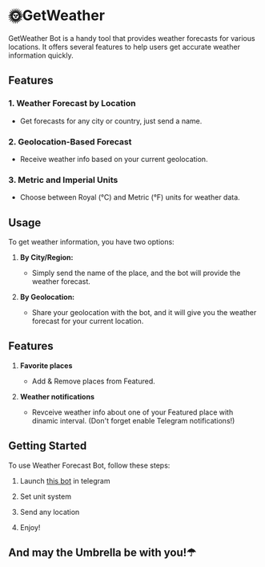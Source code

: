 # 🌞GetWeather

GetWeather Bot is a handy tool that provides weather forecasts for various locations. It offers several features to help users get accurate weather information quickly.

## Features

### 1. Weather Forecast by Location
- Get forecasts for any city or country, just send a name.

### 2. Geolocation-Based Forecast
- Receive weather info based on your current geolocation.

### 3. Metric and Imperial Units
- Choose between Royal (°C) and Metric (°F) units for weather data.

## Usage

To get weather information, you have two options:

1. **By City/Region:**
   - Simply send the name of the place, and the bot will provide the weather forecast.

2. **By Geolocation:**
   - Share your geolocation with the bot, and it will give you the weather forecast for your current location.

## Features

1. **Favorite places**
   - Add & Remove places from Featured.

2. **Weather notifications**
   - Revceive weather info about one of your Featured place with dinamic interval. (Don't forget enable Telegram notifications!)
   
## Getting Started

To use Weather Forecast Bot, follow these steps:

1. Launch [this bot](https://t.me/getGoodWeather_bot) in telegram

2. Set unit system

3. Send any location

4. Enjoy!

## And may the Umbrella be with you!☂
